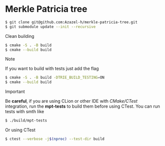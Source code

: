 # Merkle Patricia tree
```bash
$ git clone git@github.com:Azazel-h/merkle-patricia-tree.git
$ git submodule update --init --recursive
```

Clean building
```bash
$ cmake -S . -B build
$ cmake --build build
```
> [!NOTE]
> If you want to build with tests just add the flag
> ```bash
> $ cmake -S . -B build -DTRIE_BUILD_TESTING=ON
> $ cmake --build build
> ```

> [!IMPORTANT]
> Be **careful**, if you are using CLion or other IDE with _СMake/CTest_ integration,
> run the **mpt-tests** to build them before using CTest.
You can run tests with smth like
```bash
$ ./build/mpt-tests
```
Or using CTest
```bash
$ ctest --verbose -j$(nproc) --test-dir build
```